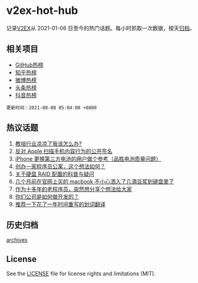 # v2ex-hot-hub

 记录[V2EX](https://www.v2ex.com/)从 2021-01-06 日至今的热门话题。每小时抓取一次数据，按天[归档](archives)。
 
 ## 相关项目

- [GitHub热榜](https://github.com/lonnyzhang423/github-hot-hub)
- [知乎热榜](https://github.com/lonnyzhang423/zhihu-hot-hub)
- [微博热榜](https://github.com/lonnyzhang423/weibo-hot-hub)
- [头条热榜](https://github.com/lonnyzhang423/toutiao-hot-hub)
- [抖音热榜](https://github.com/lonnyzhang423/douyin-hot-hub)


 `更新时间：2021-08-08 05:04:00 +0800`

## 热议话题

1. [教培行业凉凉了我该怎么办?](https://www.v2ex.com/t/794236)
1. [反对 Apple 扫描手机内容行为的公开签名](https://www.v2ex.com/t/794268)
1. [iPhone 更换第三方电池的用户做个参考（品胜电池质量问题）](https://www.v2ex.com/t/794216)
1. [创办一家程序员公寓，这个想法如何？](https://www.v2ex.com/t/794277)
1. [关于硬盘 RAID 配置的科普与疑问](https://www.v2ex.com/t/794221)
1. [几个月前在官网上买的 macbook 不小心洒入了几滴豆浆到键盘里了](https://www.v2ex.com/t/794212)
1. [作为十多年的老程序员，突然想分享个想法给大家](https://www.v2ex.com/t/794250)
1. [你们公司是如何做开发的？](https://www.v2ex.com/t/794293)
1. [推荐一下花了一年时间重写的划词翻译](https://www.v2ex.com/t/794286)

## 历史归档

[archives](archives)

## License

See the [LICENSE](LICENSE) file for license rights and limitations (MIT).
